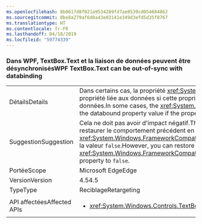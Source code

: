 ```yaml
---
ms.openlocfilehash: 8b0617d8f021a9534289fd7ae8539cd054684862
ms.sourcegitcommit: 0be8a279af6d8a43e03141e349d3efd5d35f8767
ms.translationtype: HT
ms.contentlocale: fr-FR
ms.lasthandoff: 04/18/2019
ms.locfileid: "59774339"
---
```

### <a name="wpf-textboxtext-can-be-out-of-sync-with-databinding"></a><span data-ttu-id="f825d-101">Dans WPF, TextBox.Text et la liaison de données peuvent être désynchronisés</span><span class="sxs-lookup"><span data-stu-id="f825d-101">WPF TextBox.Text can be out-of-sync with databinding</span></span>

|   |   |
|---|---|
|<span data-ttu-id="f825d-102">Détails</span><span class="sxs-lookup"><span data-stu-id="f825d-102">Details</span></span>|<span data-ttu-id="f825d-103">Dans certains cas, la propriété <xref:System.Windows.Controls.TextBox.Text> reflète une valeur précédente de la propriété liée aux données si cette propriété est modifiée au cours d'une opération d'écriture de liaison de données.</span><span class="sxs-lookup"><span data-stu-id="f825d-103">In some cases, the <xref:System.Windows.Controls.TextBox.Text> property reflects a previous value of the databound property value if the property is modified during a databinding write operation.</span></span>|
|<span data-ttu-id="f825d-104">Suggestion</span><span class="sxs-lookup"><span data-stu-id="f825d-104">Suggestion</span></span>|<span data-ttu-id="f825d-105">Cela ne doit pas avoir d'impact négatif.</span><span class="sxs-lookup"><span data-stu-id="f825d-105">This should have no negative impact.</span></span> <span data-ttu-id="f825d-106">Vous pouvez, cependant, restaurer le comportement précédent en affectant à la propriété <xref:System.Windows.FrameworkCompatibilityPreferences.KeepTextBoxDisplaySynchronizedWithTextProperty> la valeur <code>false</code>.</span><span class="sxs-lookup"><span data-stu-id="f825d-106">However, you can restore the previous behavior by setting the <xref:System.Windows.FrameworkCompatibilityPreferences.KeepTextBoxDisplaySynchronizedWithTextProperty> property to <code>false</code>.</span></span>|
|<span data-ttu-id="f825d-107">Portée</span><span class="sxs-lookup"><span data-stu-id="f825d-107">Scope</span></span>|<span data-ttu-id="f825d-108">Microsoft Edge</span><span class="sxs-lookup"><span data-stu-id="f825d-108">Edge</span></span>|
|<span data-ttu-id="f825d-109">Version</span><span class="sxs-lookup"><span data-stu-id="f825d-109">Version</span></span>|<span data-ttu-id="f825d-110">4.5</span><span class="sxs-lookup"><span data-stu-id="f825d-110">4.5</span></span>|
|<span data-ttu-id="f825d-111">Type</span><span class="sxs-lookup"><span data-stu-id="f825d-111">Type</span></span>|<span data-ttu-id="f825d-112">Reciblage</span><span class="sxs-lookup"><span data-stu-id="f825d-112">Retargeting</span></span>|
|<span data-ttu-id="f825d-113">API affectées</span><span class="sxs-lookup"><span data-stu-id="f825d-113">Affected APIs</span></span>|<ul><li><xref:System.Windows.Controls.TextBox.Text?displayProperty=nameWithType></li></ul>|

